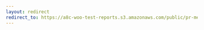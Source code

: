 ```yaml
---
layout: redirect
redirect_to: https://a8c-woo-test-reports.s3.amazonaws.com/public/pr-merge/43857/api/index.html
---
```

